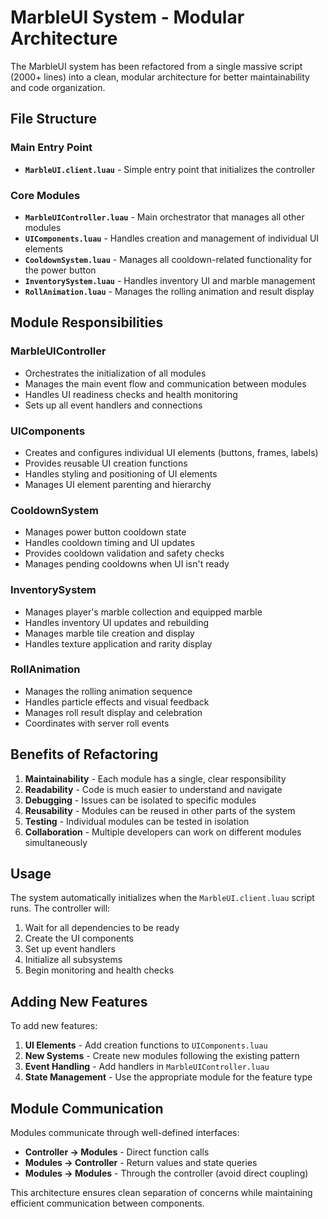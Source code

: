 # MarbleUI System - Modular Architecture

The MarbleUI system has been refactored from a single massive script (2000+ lines) into a clean, modular architecture for better maintainability and code organization.

## File Structure

### Main Entry Point
- **`MarbleUI.client.luau`** - Simple entry point that initializes the controller

### Core Modules
- **`MarbleUIController.luau`** - Main orchestrator that manages all other modules
- **`UIComponents.luau`** - Handles creation and management of individual UI elements
- **`CooldownSystem.luau`** - Manages all cooldown-related functionality for the power button
- **`InventorySystem.luau`** - Handles inventory UI and marble management
- **`RollAnimation.luau`** - Manages the rolling animation and result display

## Module Responsibilities

### MarbleUIController
- Orchestrates the initialization of all modules
- Manages the main event flow and communication between modules
- Handles UI readiness checks and health monitoring
- Sets up all event handlers and connections

### UIComponents
- Creates and configures individual UI elements (buttons, frames, labels)
- Provides reusable UI creation functions
- Handles styling and positioning of UI elements
- Manages UI element parenting and hierarchy

### CooldownSystem
- Manages power button cooldown state
- Handles cooldown timing and UI updates
- Provides cooldown validation and safety checks
- Manages pending cooldowns when UI isn't ready

### InventorySystem
- Manages player's marble collection and equipped marble
- Handles inventory UI updates and rebuilding
- Manages marble tile creation and display
- Handles texture application and rarity display

### RollAnimation
- Manages the rolling animation sequence
- Handles particle effects and visual feedback
- Manages roll result display and celebration
- Coordinates with server roll events

## Benefits of Refactoring

1. **Maintainability** - Each module has a single, clear responsibility
2. **Readability** - Code is much easier to understand and navigate
3. **Debugging** - Issues can be isolated to specific modules
4. **Reusability** - Modules can be reused in other parts of the system
5. **Testing** - Individual modules can be tested in isolation
6. **Collaboration** - Multiple developers can work on different modules simultaneously

## Usage

The system automatically initializes when the `MarbleUI.client.luau` script runs. The controller will:

1. Wait for all dependencies to be ready
2. Create the UI components
3. Set up event handlers
4. Initialize all subsystems
5. Begin monitoring and health checks

## Adding New Features

To add new features:

1. **UI Elements** - Add creation functions to `UIComponents.luau`
2. **New Systems** - Create new modules following the existing pattern
3. **Event Handling** - Add handlers in `MarbleUIController.luau`
4. **State Management** - Use the appropriate module for the feature type

## Module Communication

Modules communicate through well-defined interfaces:
- **Controller → Modules** - Direct function calls
- **Modules → Controller** - Return values and state queries
- **Modules → Modules** - Through the controller (avoid direct coupling)

This architecture ensures clean separation of concerns while maintaining efficient communication between components.
